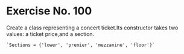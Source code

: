 # Exercise No. 100

Create a class representing a concert ticket.Its constructor takes two values: a ticket price,and a section.

    `Sections = {'lower', 'premier', 'mezzanine', 'floor'}`